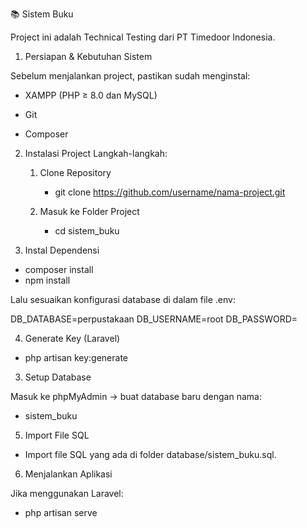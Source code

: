 📚 Sistem Buku

Project ini adalah Technical Testing dari PT Timedoor Indonesia. 

1. Persiapan & Kebutuhan Sistem

Sebelum menjalankan project, pastikan sudah menginstal:

- XAMPP
 (PHP ≥ 8.0 dan MySQL)

- Git

- Composer

2. Instalasi Project
Langkah-langkah:
   1. Clone Repository
        - git clone https://github.com/username/nama-project.git

    2. Masuk ke Folder Project
        - cd sistem_buku

3. Instal Dependensi

- composer install
- npm install


Lalu sesuaikan konfigurasi database di dalam file .env:

DB_DATABASE=perpustakaan
DB_USERNAME=root
DB_PASSWORD=

4. Generate Key (Laravel)
- php artisan key:generate

3. Setup Database

Masuk ke phpMyAdmin → buat database baru dengan nama:

- sistem_buku

5. Import File SQL

- Import file SQL yang ada di folder database/sistem_buku.sql.

6. Menjalankan Aplikasi

Jika menggunakan Laravel:

- php artisan serve

